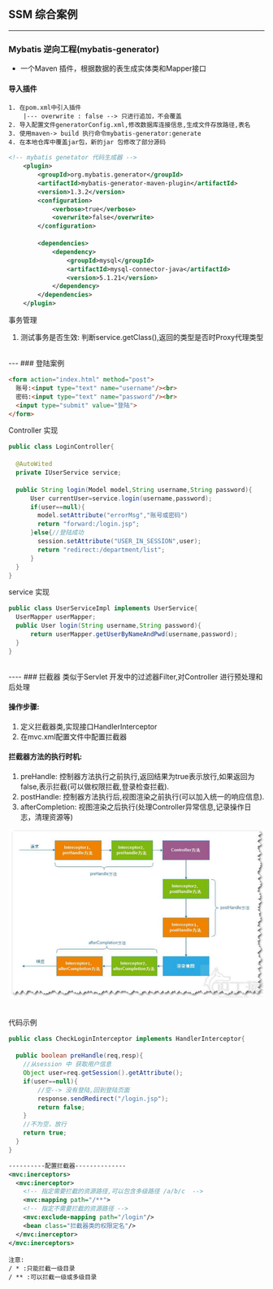 ## SSM 综合案例

---
### Mybatis 逆向工程(mybatis-generator)
* 一个Maven 插件，根据数据的表生成实体类和Mapper接口

#### 导入插件
```
1. 在pom.xml中引入插件
    |--- overwrite : false --> 只进行追加，不会覆盖
2. 导入配置文件generatorConfig.xml,修改数据库连接信息,生成文件存放路径,表名
3. 使用maven-> build 执行命令mybatis-generator:generate
4. 在本地仓库中覆盖jar包，新的jar 包修改了部分源码
```

```xml
<!-- mybatis genetator 代码生成器 -->
	<plugin>
		<groupId>org.mybatis.generator</groupId>
		<artifactId>mybatis-generator-maven-plugin</artifactId>
		<version>1.3.2</version>
		<configuration>
			<verbose>true</verbose>
			<overwrite>false</overwrite>
		</configuration>

		<dependencies>
			<dependency>
				<groupId>mysql</groupId>
				<artifactId>mysql-connector-java</artifactId>
				<version>5.1.21</version>
			</dependency>
		</dependencies>
	</plugin>
```

事务管理
1. 测试事务是否生效: 判断service.getClass(),返回的类型是否时Proxy代理类型


<br>
---
### 登陆案例

```html
<form action="index.html" method="post">
  账号:<input type="text" name="username"/><br>
  密码:<input type="text" name="password"/><br>
  <input type="submit" value="登陆">
</form>
```
Controller 实现
```java
public class LoginController{

  @AutoWited
  private IUserService service;

  public String login(Model model,String username,String password){
      User currentUser=service.login(username,password);
      if(user==null){
        model.setAttribute("errorMsg","账号或密码")
        return "forward:/login.jsp";
      }else{//登陆成功
        session.setAttribute("USER_IN_SESSION",user);
        return "redirect:/department/list";
      }
  }
}
```
service 实现
```java
public class UserServiceImpl implements UserService{
  UserMapper userMapper;
  public User login(String username,String password){
      return userMapper.getUserByNameAndPwd(username,password);
  }
}
```

<br>
----
### 拦截器
类似于Servlet 开发中的过滤器Filter,对Controller 进行预处理和后处理

#### 操作步骤:
1. 定义拦截器类,实现接口HandlerInterceptor
2. 在mvc.xml配置文件中配置拦截器

#### 拦截器方法的执行时机:
1. preHandle: 控制器方法执行之前执行,返回结果为true表示放行,如果返回为false,表示拦截(可以做权限拦截,登录检查拦截).
2. postHandle: 控制器方法执行后,视图渲染之前执行(可以加入统一的响应信息).
3. afterCompletion: 视图渲染之后执行(处理Controller异常信息,记录操作日志，清理资源等)

![](assets/day25_ssm综合案例-ba359194.png)

<br>
代码示例

```java
public class CheckLoginInterceptor implements HandlerInterceptor{

  public boolean preHandle(req,resp){
    //从session 中 获取用户信息
    Object user=req.getSession().getAttribute();
    if(user==null){
        //空--> 没有登陆,回到登陆页面
        response.sendRedirect("/login.jsp");
        return false;
    }
    //不为空，放行
    return true;
  }
}
```
```xml
----------配置拦截器--------------
<mvc:inerceptors>
  <mvc:inerceptor>
    <!-- 指定需要拦截的资源路径,可以包含多级路径 /a/b/c  -->
    <mvc:mapping path="/**">
    <!-- 指定不需要拦截的资源路径 -->
    <mvc:exclude-mapping path="/login"/>
    <bean class="拦截器类的权限定名"/>
  </mvc:inerceptor>
</mvc:inerceptors>

注意:
/ * :只能拦截一级目录
/ ** :可以拦截一级或多级目录
```
